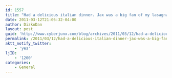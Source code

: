 ```yaml
---
id: 1557
title: "Had a delicious italian dinner. Jax was a big fan of my lasagna, for good reason. Ready for movie night."
date: 2011-03-12T21:05:32-04:00
author: DizkoDan
layout: post
guid: 'http://www.cyberjunx.com/blog/archives/2011/03/12/had-a-delicious-italian-dinner-jax-was-a-big-fan-of-my-lasagna-for-good-reason-ready-for-movie-night/'
permalink: /2011/03/12/had-a-delicious-italian-dinner-jax-was-a-big-fan-of-my-lasagna-for-good-reason-ready-for-movie-night/
aktt_notify_twitter:
    - 'yes'
ljID:
    - '1200'
categories:
    - General
---
```


<div class="posterous_autopost"></div>